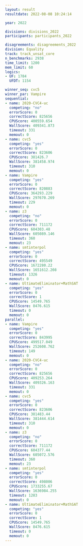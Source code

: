 ```yaml
---
layout: result
resultdate: 2022-08-08 10:24:14

year: 2022

divisions: divisions_2022
participants: participants_2022

disagreements: disagreements_2022
division: Equality
track: track_unsat_core
n_benchmarks: 2938
time_limit: 1200
mem_limit: 60
logics:
- UF: 1784
  UFDT: 1154

winner_seq: cvc5
winner_par: Vampire
sequential:
- name: 2020-CVC4-uc
  competing: "no"
  errorScore: 0
  correctScore: 825656
  CPUScore: 400559.654
  WallScore: 409341.873
  timeout: 331
  memout: 0
- name: cvc5
  competing: "yes"
  errorScore: 0
  correctScore: 823606
  CPUScore: 381426.7
  WallScore: 381458.974
  timeout: 310
  memout: 0
- name: Vampire
  competing: "yes"
  errorScore: 0
  correctScore: 820883
  CPUScore: 364293.229
  WallScore: 297670.269
  timeout: 229
  memout: 0
- name: z3
  competing: "no"
  errorScore: 0
  correctScore: 711172
  CPUScore: 604303.48
  WallScore: 605089.146
  timeout: 360
  memout: 23
- name: smtinterpol
  competing: "yes"
  errorScore: 0
  correctScore: 495549
  CPUScore: 1672280.22
  WallScore: 1651612.208
  timeout: 1326
  memout: 0
- name: UltimateEliminator+MathSAT
  competing: "yes"
  errorScore: 0
  correctScore: 1
  CPUScore: 14549.765
  WallScore: 8476.615
  timeout: 0
  memout: 0
parallel:
- name: Vampire
  competing: "yes"
  errorScore: 0
  correctScore: 843995
  CPUScore: 499517.049
  WallScore: 252608.762
  timeout: 149
  memout: 0
- name: 2020-CVC4-uc
  competing: "no"
  errorScore: 0
  correctScore: 825656
  CPUScore: 409253.264
  WallScore: 409326.163
  timeout: 331
  memout: 0
- name: cvc5
  competing: "yes"
  errorScore: 0
  correctScore: 823606
  CPUScore: 381483.44
  WallScore: 381444.614
  timeout: 310
  memout: 0
- name: z3
  competing: "no"
  errorScore: 0
  correctScore: 711172
  CPUScore: 604377.44
  WallScore: 605072.576
  timeout: 360
  memout: 23
- name: smtinterpol
  competing: "yes"
  errorScore: 0
  correctScore: 498006
  CPUScore: 1733255.67
  WallScore: 1636984.255
  timeout: 1283
  memout: 0
- name: UltimateEliminator+MathSAT
  competing: "yes"
  errorScore: 0
  correctScore: 1
  CPUScore: 14549.765
  WallScore: 8476.615
  timeout: 0
  memout: 0
---
```

